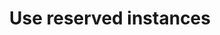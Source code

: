 ---
layout:     tactic
title:      "Use reserved instances"
tags:       resources 
t-sort:     "Awesome Tactic"
t-type:     "Architectural Tactic"
categories: resource-allocation
t-description: "Reserved instances are long-term commitments for resource usage at a discounted price. The relation between reserved instances and energy efficiency is not straightforward as the same amount of energy will be consumed by the software regardless of whether the instances are reserved or not. Reserving instances does increase the predictability of the energy that will be consumed. Hence, the cloud provider can provision the required resources and does not need many idle resources that are ready for changing demand. A downside of reserved instances with respect to the energy consumption is that cloud consumers experience fewer incentives to turn off the resources as they are paid for (with discounts) in advance and turning them off will not provide financial benefits. It would be up to the cloud provider to come up with different incentives for cloud consumers to take the energy efficiency of the reserved instances into consideration."
t-participant: "Cloud consumer"
t-artifact: "Cloud workloads"
t-context: "Public cloud"
t-feature: 
t-intent: "Increasing predictability in energy consumption for the cloud provider"
t-targetQA: 
t-relatedQA:
t-measuredimpact: 
t-source: "Master Thesis “Architectural Tactics to Optimize Software for Energy Efficiency in the Public Cloud” by Sophie Vos"
t-source-doi: "NA"
---